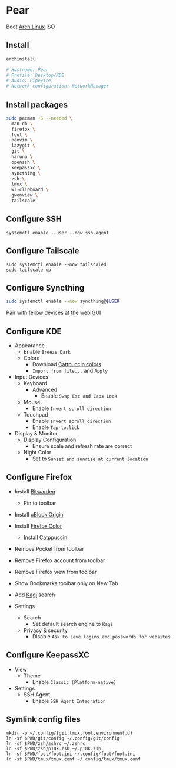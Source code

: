 # Pear

Boot [Arch Linux](https://archlinux.org/download/) ISO

## Install

```sh
archinstall

# Hostname: Pear
# Profile: Desktop/KDE
# Audio: Pipewire
# Network configuration: NetworkManager
```

## Install packages

```sh
sudo pacman -S --needed \
  man-db \
  firefox \
  foot \
  neovim \
  lazygit \
  git \
  haruna \
  openssh \
  keepassxc \
  syncthing \
  zsh \
  tmux \
  wl-clipboard \
  gwenview \
  tailscale
```

## Configure SSH

```
systemctl enable --user --now ssh-agent
```

## Configure Tailscale

```
sudo systemctl enable --now tailscaled
sudo tailscale up
```

## Configure Syncthing

```sh
sudo systemctl enable --now syncthing@$USER
```

Pair with fellow devices at the [web GUI](http://localhost:8384)

## Configure KDE
- Appearance
  - Enable `Breeze Dark`
  - Colors
    - Download [Cattpuccin colors](https://github.com/catppuccin/kde/releases/latest/download/Mocha-color-schemes.tar.gz)
    - `Import from file...` and `Apply`
- Input Devices
  - Keyboard
    - Advanced
      - Enable `Swap Esc and Caps Lock`
  - Mouse
    - Enable `Invert scroll direction`
  - Touchpad
    - Enable `Invert scroll direction`
    - Enable `Tap-toclick`
- Display & Monitor
  - Display Configuration
    - Ensure scale and refresh rate are correct
  - Night Color
    - Set to `Sunset and sunrise at current location`

## Configure Firefox

- Install [Bitwarden](https://addons.mozilla.org/en-US/firefox/addon/bitwarden-password-manager/)
    - Pin to toolbar
- Install [uBlock Origin](https://addons.mozilla.org/en-US/firefox/addon/ublock-origin/)
- Install [Firefox Color](https://addons.mozilla.org/en-GB/firefox/addon/firefox-color/)
    - Install [Catppuccin](https://color.firefox.com/?theme=XQAAAAJHBAAAAAAAAABBqYhm849SCicxcUcPX38oKRicm6da8pFtMcajvXaAE3RJ0F_F447xQs-L1kFlGgDKq4IIvWciiy4upusW7OvXIRinrLrwLvjXB37kvhN5ElayHo02fx3o8RrDShIhRpNiQMOdww5V2sCMLAfehhp8u7kT4nh31-_5sD_P8FhlfX9Sdj_brd9hzw5NA_jx4peTGmoiUcikCHxa8Sm8bylvXElo3HHzylyv8f7R7gwkSEe8Mkq_ERB00vhRYSdLVEI7OR2j9y8UtYJhXmmHxXtQ2a2q0wDt9h-Dv7L5NTOL6rXow07mQCwsiafOlEKwLdkeAd2DoxJ1_Pu_amXOiUhOKrOw2DBrS-cIjSXWu9in58J8EBSEno0b4K2apcsY4mww6HdBAXjQjS7PBl1Eoli3qcNvy3o0v-yq9guO7ozjOWAFY-rVMCACPIWLr-pEBHErXolnftBIiOuC_k1brGAscZ579rDSHW_Bf9KewXOw3subWzfX0sPqI5eJLXKKLKfJEuPnm7z6IlEkCi__KG8k0-VIsE0lvbgk_dPXNsl8__ihao0)
- Remove Pocket from toolbar
- Remove Firefox account from toolbar
- Remove Firefox view from toolbar
- Show Bookmarks toolbar only on New Tab
- Add [Kagi](https://kagi.com/) search

- Settings
    - Search
        - Set default search engine to `Kagi`
    - Privacy & security
        - Disable `Ask to save logins and passwords for websites`

## Configure KeepassXC

- View
  - Theme
    - Enable `Classic (Platform-native)`
- Settings
  - SSH Agent
    - Enable `SSH Agent Integration`

## Symlink config files

```
mkdir -p ~/.config/{git,tmux,foot,environment.d}
ln -sf $PWD/git/config ~/.config/git/config
ln -sf $PWD/zsh/zshrc ~/.zshrc
ln -sf $PWD/zsh/p10k.zsh ~/.p10k.zsh
ln -sf $PWD/foot/foot.ini ~/.config/foot/foot.ini
ln -sf $PWD/tmux/tmux.conf ~/.config/tmux/tmux.conf
```
